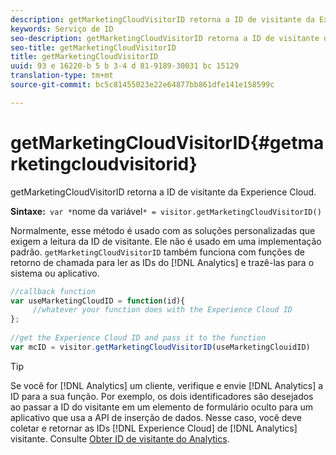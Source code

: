```yaml
---
description: getMarketingCloudVisitorID retorna a ID de visitante da Experience Cloud.
keywords: Serviço de ID
seo-description: getMarketingCloudVisitorID retorna a ID de visitante da Experience Cloud.
seo-title: getMarketingCloudVisitorID
title: getMarketingCloudVisitorID
uuid: 93 e 16220-b 5 b 3-4 d 81-9189-30031 bc 15129
translation-type: tm+mt
source-git-commit: bc5c81455023e22e64877bb861dfe141e158599c

---
```



# getMarketingCloudVisitorID{#getmarketingcloudvisitorid}

getMarketingCloudVisitorID retorna a ID de visitante da Experience Cloud.

**Sintaxe:**` var *`nome da variável`* = visitor.getMarketingCloudVisitorID()`

Normalmente, esse método é usado com as soluções personalizadas que exigem a leitura da ID de visitante. Ele não é usado em uma implementação padrão. `getMarketingCloudVisitorID` também funciona com funções de retorno de chamada para ler as IDs do [!DNL Analytics] e trazê-las para o sistema ou aplicativo.

```js
//callback function 
var useMarketingCloudID = function(id){ 
     //whatever your function does with the Experience Cloud ID 
}; 
 
//get the Experience Cloud ID and pass it to the function 
var mcID = visitor.getMarketingCloudVisitorID(useMarketingClouidID)
```

>[!TIP]
>
>Se você for [!DNL Analytics] um cliente, verifique e envie [!DNL Analytics] a ID para a sua função. Por exemplo, os dois identificadores são desejados ao passar a ID do visitante em um elemento de formulário oculto para um aplicativo que usa a API de inserção de dados. Nesse caso, você deve coletar e retornar as IDs [!DNL Experience Cloud] de [!DNL Analytics] visitante. Consulte [Obter ID de visitante do Analytics](../../library/get-set/getanalyticsvisitorid.md).

